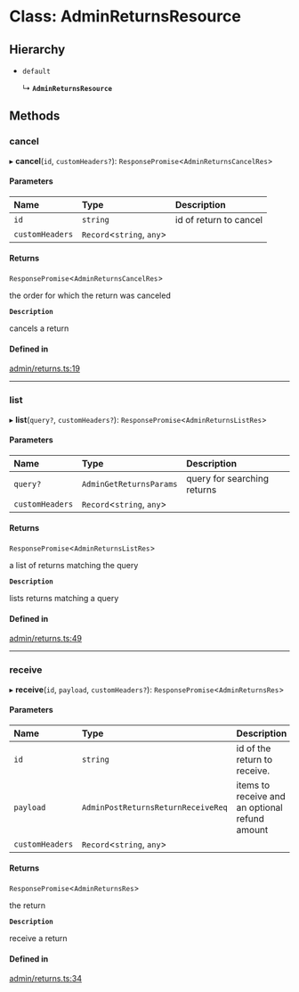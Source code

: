 # Class: AdminReturnsResource

## Hierarchy

- `default`

  ↳ **`AdminReturnsResource`**

## Methods

### cancel

▸ **cancel**(`id`, `customHeaders?`): `ResponsePromise`<`AdminReturnsCancelRes`\>

#### Parameters

| Name | Type | Description |
| :------ | :------ | :------ |
| `id` | `string` | id of return to cancel |
| `customHeaders` | `Record`<`string`, `any`\> |  |

#### Returns

`ResponsePromise`<`AdminReturnsCancelRes`\>

the order for which the return was canceled

**`Description`**

cancels a return

#### Defined in

[admin/returns.ts:19](https://github.com/medusajs/medusa/blob/418ff2a33/packages/medusa-js/src/resources/admin/returns.ts#L19)

___

### list

▸ **list**(`query?`, `customHeaders?`): `ResponsePromise`<`AdminReturnsListRes`\>

#### Parameters

| Name | Type | Description |
| :------ | :------ | :------ |
| `query?` | `AdminGetReturnsParams` | query for searching returns |
| `customHeaders` | `Record`<`string`, `any`\> |  |

#### Returns

`ResponsePromise`<`AdminReturnsListRes`\>

a list of returns matching the query

**`Description`**

lists returns matching a query

#### Defined in

[admin/returns.ts:49](https://github.com/medusajs/medusa/blob/418ff2a33/packages/medusa-js/src/resources/admin/returns.ts#L49)

___

### receive

▸ **receive**(`id`, `payload`, `customHeaders?`): `ResponsePromise`<`AdminReturnsRes`\>

#### Parameters

| Name | Type | Description |
| :------ | :------ | :------ |
| `id` | `string` | id of the return to receive. |
| `payload` | `AdminPostReturnsReturnReceiveReq` | items to receive and an optional refund amount |
| `customHeaders` | `Record`<`string`, `any`\> |  |

#### Returns

`ResponsePromise`<`AdminReturnsRes`\>

the return

**`Description`**

receive a return

#### Defined in

[admin/returns.ts:34](https://github.com/medusajs/medusa/blob/418ff2a33/packages/medusa-js/src/resources/admin/returns.ts#L34)
